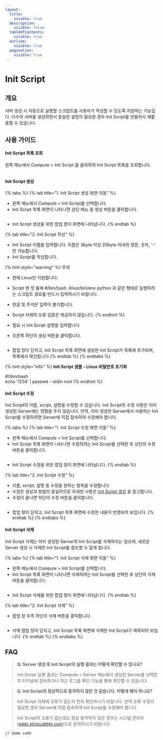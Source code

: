 ```yaml
---
layout:
  title:
    visible: true
  description:
    visible: false
  tableOfContents:
    visible: true
  outline:
    visible: true
  pagination:
    visible: true
---
```


# Init Script

## 개요

서버 생성 시 자동으로 실행할 스크립트를 사용자가 작성할 수 있도록 지원하는 기능입다. 다수의 서버를 생성하면서 동일한 설정이 필요한 경우 Init Script를 만들어서 재활용할 수 있습니다.



## 사용 가이드

#### Init Script 목록 조회

왼쪽 메뉴에서 Compute > Init Script 를 클릭하여 Init Script 목록을 조회합니다.

<figure><img src="../.gitbook/assets/image (159).png" alt=""><figcaption></figcaption></figure>



#### Init Script 생성

{% tabs %}
{% tab title="1. Init Script 생성 화면 이동" %}
* 왼쪽 메뉴에서 Compute > Init Script를 선택합니다.
* Init Script 목록 화면이 나타나면 상단 메뉴 중 생성 버튼을 클릭합니다.

<figure><img src="../.gitbook/assets/image (29).png" alt=""><figcaption></figcaption></figure>

* Init Script 생성을 위한 팝업 창이 화면에 나타납니다.
{% endtab %}

{% tab title="2. Init Script 작성" %}
* Init Script 이름을 입력합니다. 이름은 3byte 이상 20byte 이내의 영문, 숫자, '-' 만 가능합니다.
* Init Script를 작성합니다.&#x20;

{% hint style="warning" %}
주의

* 현재 Linux만 지원합니다.
* Script 맨 첫 줄에   #/bin/bash, #/usr/bin/env python 과 같은 형태로 실행하려는 스크립트 경로를 반드시 입력하시기 바랍니다.
* 한글 및 주석은 입력이 불가합니다.
* Script 자체의 오류 검증은 제공하지 않습니다.
{% endhint %}

* 필요 시 Init Script 설명을 입력합니다.
* 오른쪽 하단의 생성 버튼을 클릭합니다.

<figure><img src="../.gitbook/assets/image (204).png" alt=""><figcaption></figcaption></figure>

* 팝업 창이 닫히고, Init Script 목록 화면에 생성한 Init Script가 목록에 추가되며, 목록에서 확인됩니다
{% endtab %}
{% endtabs %}

{% hint style="info" %}
**Init Script 샘플 - Linux 비밀번호 초기화**

\#!/bin/bash\
echo '1234' | passwd --stdin root
{% endhint %}



#### Init Script 수정

Init Script의 이름, script, 설명을 수정할 수 있습니다. Init Script의 수정 사항은 이미 생성된 Server에는 영향을 주지 않습니다. 만약, 이미 생성한 Server에서 사용하는 Init Script를 수정하려면 Server에 직접 접속하여 수정해야 합니다.

{% tabs %}
{% tab title="1. Init Script 수정 화면 이동" %}
* 왼쪽 메뉴에서 Compute > Init Script를 선택합니다.
* Init Script 목록 화면이 나타나면 수정하려는 Init Script를 선택한 후 상단의 수정 버튼을 클릭합니다.

<figure><img src="../.gitbook/assets/image (175).png" alt=""><figcaption></figcaption></figure>

* Init Script 수정을 위한 팝업 창이 화면에 나타납니다.
{% endtab %}

{% tab title="2. Init Script 수정" %}
* 이름, script, 설명 중 수정을 원하는 항목을 수정합니다.
* 수정은 생성과 방법이 동일하므로 자세한 사항은 [Init Script 생성](init-script.md#init-script) 을 참고합니다.
* 수정이 끝나면 하단의 수정 버튼을 클릭합니다.

<figure><img src="../.gitbook/assets/image (112).png" alt=""><figcaption></figcaption></figure>

* 팝업 창이 닫히고, Init Script 목록 화면에 수정한 내용이 반영되어 보입니다.
{% endtab %}
{% endtabs %}



#### Init Script 삭제

Init Script 삭제는 이미 생성된 Server의 Init Script를 삭제하지는 않으며, 새로운 Server 생성 시 삭제한 Init Script를  참조할 수 없게 됩니다.

{% tabs %}
{% tab title="1. Init Script 삭제 화면 이동" %}
* 왼쪽 메뉴에서 Compute > Init Script를 선택합니다.
* Init Script 목록 화면이 나타나면 삭제하려는 Init Script를 선택한 후 상단의 삭제 버튼을 클릭합니다.

<figure><img src="../.gitbook/assets/image (128).png" alt=""><figcaption></figcaption></figure>

* Init Script 삭제를 위한 팝업 창이 화면에 나타납니다.
{% endtab %}

{% tab title="2. Init Script 삭제" %}
* 팝업 창 우측 하단의 삭제 버튼을 클릭합니다.

<figure><img src="../.gitbook/assets/image (77).png" alt=""><figcaption></figcaption></figure>

* 삭제 팝업 창이 닫히고, Init Script 목록 화면에 삭제한 Init Script가 제외되어 보입니다.
{% endtab %}
{% endtabs %}



## FAQ

> **Q. Server 생성 후 Init Script의 실행 결과는 어떻게 확인할 수 있나요?**
>
> Init Script 실행 결과는 Compute > Server 메뉴에서 생성한 Server를 선택한 후 터미널에 접속하거나 최근 로그를 확인 기능을 통해 확인할 수 있습니다.

> **Q. Init Script의 정상적으로 동작하지 않은 것 같습니다. 어떻게 해야 하나요?**
>
> Init Script 자체에 오류가 있는지 먼저 확인하시기 바랍니다. 만약 오류 수정이 필요한 경우 Server에 직접 접속하여 Init Script를 수정해야 합니다.
>
> Init Script의 오류가 없는데도 정상 동작하지 않은 경우는 시스템 관리자(sddc.ktcloud@kt.com)으로 문의하시기 바랍니다.



```
// Some code
```
